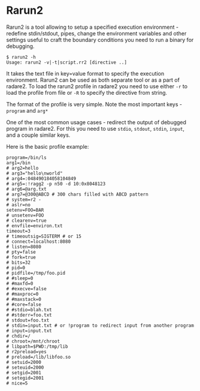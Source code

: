 # Rarun2

Rarun2 is a tool allowing to setup a specified execution environment - redefine stdin/stdout, pipes,
change the environment variables and other settings useful to craft the boundary conditions you need to run
a binary for debugging.

```
$ rarun2 -h
Usage: rarun2 -v|-t|script.rr2 [directive ..]
```

It takes the text file in key=value format to specify the execution environment.
Rarun2 can be used as both separate tool or as a part of radare2.
To load the rarun2 profile in radare2 you need to use either `-r` to load
the profile from file or `-R` to specify the directive from string.

The format of the profile is very simple. Note the most important keys - `program` and `arg*`

One of the most common usage cases - redirect the output of debugged program in radare2.
For this you need to use `stdio`, `stdout`, `stdin`, `input`, and a couple similar keys.

Here is the basic profile example:

```
program=/bin/ls
arg1=/bin
# arg2=hello
# arg3="hello\nworld"
# arg4=:048490184058104849
# arg5=:!ragg2 -p n50 -d 10:0x8048123
# arg6=@arg.txt
# arg7=@300@ABCD # 300 chars filled with ABCD pattern
# system=r2 -
# aslr=no
setenv=FOO=BAR
# unsetenv=FOO
# clearenv=true
# envfile=environ.txt
timeout=3
# timeoutsig=SIGTERM # or 15
# connect=localhost:8080
# listen=8080
# pty=false
# fork=true
# bits=32
# pid=0
# pidfile=/tmp/foo.pid
# #sleep=0
# #maxfd=0
# #execve=false
# #maxproc=0
# #maxstack=0
# #core=false
# #stdio=blah.txt
# #stderr=foo.txt
# stdout=foo.txt
# stdin=input.txt # or !program to redirect input from another program
# input=input.txt
# chdir=/
# chroot=/mnt/chroot
# libpath=$PWD:/tmp/lib
# r2preload=yes
# preload=/lib/libfoo.so
# setuid=2000
# seteuid=2000
# setgid=2001
# setegid=2001
# nice=5
```
